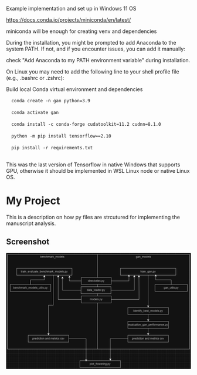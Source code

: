 Example implementation and set up in Windows 11 OS

  https://docs.conda.io/projects/miniconda/en/latest/
  
  miniconda will be enough for creating venv and dependencies
  
  During the installation, you might be prompted to add Anaconda to the system PATH. If not, and if you encounter issues, you can add it         manually:
  
  check "Add Anaconda to my PATH environment variable" during installation.
  
  On Linux you may need to add the following line to your shell profile file (e.g., .bashrc or .zshrc):

Build local Conda virtual environment and dependencies
```
  conda create -n gan python=3.9   

  conda activate gan

  conda install -c conda-forge cudatoolkit=11.2 cudnn=8.1.0

  python -m pip install tensorflow==2.10

  pip install -r requirements.txt       
  
```
This was the last version of Tensorflow in native Windows that supports GPU, otherwise it should be implemented in WSL Linux node or native Linux OS.

# My Project

This is a description on how py files are strcutured for implementing the manuscript analysis.

## Screenshot
![App Screenshot](./workflow.png)
